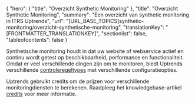 {
  "hero": {
    "title": "Overzicht Synthetic Monitoring"
  },
  "title": "Overzicht Synthetic Monitoring",
  "summary": "Een overzicht van synthetic monitoring in ITRS Uptrends",
  "url": "[URL_BASE_TOPICS]synthetic-monitoring/overzicht-synthetische-monitoring",
  "translationKey": "[FRONTMATTER_TRANSLATIONKEY]",
  "sectionlist": false,
  "tableofcontents": false
}

Synthetische monitoring houdt in dat uw website of webservice actief en continu wordt getest op beschikbaarheid, performance en functionaliteit. Omdat er veel verschillende dingen zijn om te monitoren, biedt Uptrends verschillende [controleregeltypes]([LINK_URL_1]) met verschillende configuratieopties.

Uptrends gebruikt credits om de prijzen voor verschillende monitoringdiensten te berekenen. Raadpleeg het knowledgebase-artikel [credits]([LINK_URL_2]) voor meer informatie.